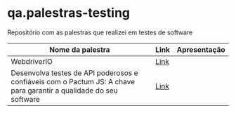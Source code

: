 # qa.palestras-testing

Repositório com as palestras que realizei em testes de software

| Nome da palestra                                                                                                   | Link                                                        | Apresentação |
| ------------------------------------------------------------------------------------------------------------------ | ----------------------------------------------------------- | ------------ |
| WebdriverIO                                                                                                        | [Link](https://www.youtube.com/watch?v=8l9IFQtmrdI&t=4525s) |              |
| Desenvolva testes de API poderosos e confiáveis com o Pactum JS: A chave para garantir a qualidade do seu software | [Link](https://www.youtube.com/watch?v=h0vM4CsMjDk&t=1997s)                                                    |              |
